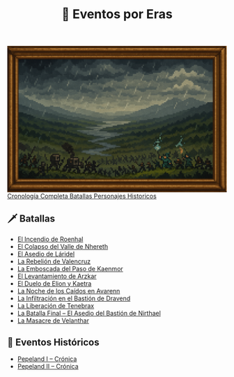 <header>
    <h1>📅 Eventos por Eras</h1>
  </header>
  <section style="text-align: center;">
    <img src="../../../other/images/batalla2.png" alt="Pepeland Portada" width="1000" style="display: block; margin: 0 auto;">
  </section>
  
  <div class="mission-card-wrapper">
    <div class="mission-card-main1">
      <a href="../../cronologia" class="md-button md-button--primary">
      Cronología Completa
      </a>
      <a href="../../batallas" class="md-button md-button--primary">
      Batallas
      </a>      <a href="../../../Personajes Historicos/Main Personajes" class="md-button md-button--primary">
      Personajes Historicos
      </a>
    </div>
  </div>

  <nav>
    <h2><a href="../../cronologia"></a></h2>
  </nav>
  <main>
    <section>
      <h2>🗡️ Batallas</h2>
      <ul>
        <li><a href="../El_Incendio_de_Roenhal">El Incendio de Roenhal</a></li>
        <li><a href="../El_Colapso_del_Valle_de_Nhereth">El Colapso del Valle de Nhereth</a></li>
        <li><a href="../El_Asedio_de_Laridel">El Asedio de Láridel</a></li>
        <li><a href="../La_Rebelion_de_Valencruz">La Rebelión de Valencruz</a></li>
        <li><a href="../La_Emboscada_del_Paso_de_Kaenmor">La Emboscada del Paso de Kaenmor</a></li>
        <li><a href="../El_Levantamiento_de_Arzkar">El Levantamiento de Arzkar</a></li>
        <li><a href="../El_Duelo_de_Elion_y_Kaetra">El Duelo de Elion y Kaetra</a></li>
        <li><a href="../La_Noche_de_los_Ca%C3%ADdos_en_Avarenn">La Noche de los Caídos en Avarenn</a></li>
        <li><a href="../La_Infiltracion_en_el_Bastion_de_Dravend">La Infiltración en el Bastión de Dravend</a></li>
        <li><a href="../La_Liberacion_de_Tenebrax">La Liberación de Tenebrax</a></li>
        <li><a href="../La_Batalla_Final_El_Asedio_del_Bastion_de_Nirthael">La Batalla Final – El Asedio del Bastión de Nirthael</a></li>
        <li><a href="../La_Masacre_de_Velanthar">La Masacre de Velanthar</a></li>
      </ul>
    </section>
    <section>
      <h2>📜 Eventos Históricos</h2>
      <ul>
        <li><a href="../../Pepeland_1">Pepeland I – Crónica</a></li>
        <li><a href="../../Pepeland_2">Pepeland II – Crónica</a></li>
      </ul>
    </section>
  </main>